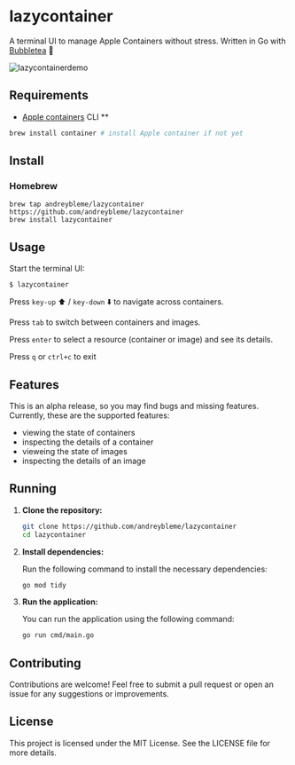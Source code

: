 # lazycontainer

A terminal UI to manage Apple Containers without stress. Written in Go with [Bubbletea](https://github.com/charmbracelet/bubbletea) 🧋

![lazycontainerdemo](https://github.com/user-attachments/assets/71220800-46e3-4932-a0c0-9e4fe55ff99b)

## Requirements

- [Apple containers](https://github.com/apple/container) CLI **
```sh
brew install container # install Apple container if not yet
```

## Install

### Homebrew
```
brew tap andreybleme/lazycontainer https://github.com/andreybleme/lazycontainer
brew install lazycontainer
```

## Usage

Start the terminal UI:

```
$ lazycontainer
```

Press `key-up` ⬆️ / `key-down` ⬇️ to navigate across containers.

Press `tab` to switch between containers and images.

Press `enter` to select a resource (container or image) and see its details.

Press `q` or `ctrl+c` to exit

## Features

This is an alpha release, so you may find bugs and missing features. Currently, these are the supported features:

- viewing the state of containers
- inspecting the details of a container
- vieweing the state of images
- inspecting the details of an image

## Running 

1. **Clone the repository:**

   ```bash
   git clone https://github.com/andreybleme/lazycontainer
   cd lazycontainer
   ```

2. **Install dependencies:**

   Run the following command to install the necessary dependencies:

   ```bash
   go mod tidy
   ```

3. **Run the application:**

   You can run the application using the following command:

   ```bash
   go run cmd/main.go
   ```

## Contributing

Contributions are welcome! Feel free to submit a pull request or open an issue for any suggestions or improvements.

## License

This project is licensed under the MIT License. See the LICENSE file for more details.
